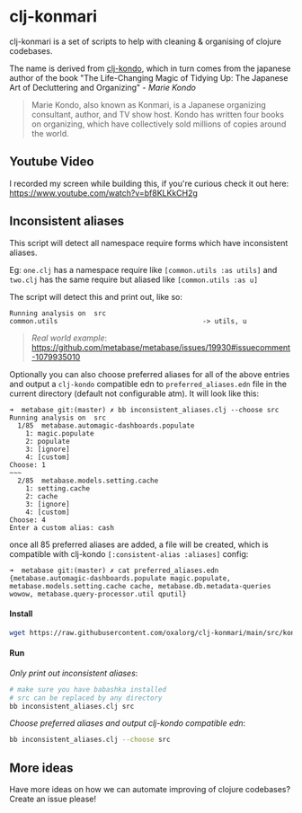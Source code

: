 # clj-konmari

clj-konmari is a set of scripts to help with cleaning & organising of clojure
codebases.

The name is derived from [clj-kondo](https://github.com/clj-kondo/clj-kondo),
which in turn comes from the japanese author of the book "The Life-Changing
Magic of Tidying Up: The Japanese Art of Decluttering and Organizing" - *Marie
Kondo*

> Marie Kondo, also known as Konmari, is a Japanese organizing consultant, author, and TV show host. Kondo has written four books on organizing, which have collectively sold millions of copies around the world.

## Youtube Video

I recorded my screen while building this, if you're curious check it out here: https://www.youtube.com/watch?v=bf8KLKkCH2g

## Inconsistent aliases

This script will detect all namespace require forms which have inconsistent
aliases.

Eg: `one.clj` has a namespace require like `[common.utils :as utils]` and
`two.clj` has the same require but aliased like `[common.utils :as u]`

The script will detect this and print out, like so:

```
Running analysis on  src
common.utils                                    -> utils, u
```

> *Real world example*: https://github.com/metabase/metabase/issues/19930#issuecomment-1079935010

Optionally you can also choose preferred aliases for all of the above entries and output a `clj-kondo` compatible edn to `preferred_aliases.edn` file in the current directory (default not configurable atm). It will look like this:

```
➜  metabase git:(master) ✗ bb inconsistent_aliases.clj --choose src
Running analysis on  src
  1/85  metabase.automagic-dashboards.populate
    1: magic.populate
    2: populate
    3: [ignore]
    4: [custom]
Choose: 1
~~~
  2/85  metabase.models.setting.cache
    1: setting.cache
    2: cache
    3: [ignore]
    4: [custom]
Choose: 4
Enter a custom alias: cash
```

once all 85 preferred aliases are added, a file will be created, which is compatible with clj-kondo `[:consistent-alias :aliases]` config:

```
➜  metabase git:(master) ✗ cat preferred_aliases.edn
{metabase.automagic-dashboards.populate magic.populate, metabase.models.setting.cache cache, metabase.db.metadata-queries wowow, metabase.query-processor.util qputil}
```

#### Install

```bash
wget https://raw.githubusercontent.com/oxalorg/clj-konmari/main/src/konmari/inconsistent_aliases.clj 
```

#### Run

*Only print out inconsistent aliases*:

```bash
# make sure you have babashka installed
# src can be replaced by any directory
bb inconsistent_aliases.clj src
```

*Choose preferred aliases and output clj-kondo compatible edn*:

```bash
bb inconsistent_aliases.clj --choose src
```

## More ideas

Have more ideas on how we can automate improving of clojure codebases? Create an issue please!
